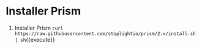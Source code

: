 # Installer Prism

1. Installer Prism `curl https://raw.githubusercontent.com/stoplightio/prism/2.x/install.sh | sh`{{execute}}

